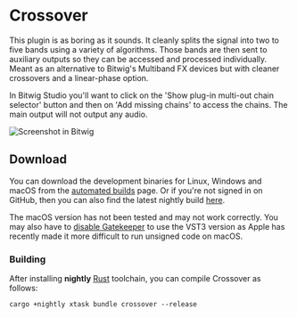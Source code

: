 # Crossover

This plugin is as boring as it sounds. It cleanly splits the signal into two to
five bands using a variety of algorithms. Those bands are then sent to auxiliary
outputs so they can be accessed and processed individually. Meant as an
alternative to Bitwig's Multiband FX devices but with cleaner crossovers and a
linear-phase option.

In Bitwig Studio you'll want to click on the 'Show plug-in multi-out chain
selector' button and then on 'Add missing chains' to access the chains. The main
output will not output any audio.

<!-- Screenshots and other binary assets aren't in this repo as that would add bloat to NIH-plug checkouts -->

![Screenshot in Bitwig](https://imgur.com/lvwgHQf.png)

## Download

You can download the development binaries for Linux, Windows and macOS from the
[automated
builds](https://github.com/robbert-vdh/nih-plug/actions/workflows/build.yml?query=branch%3Amaster)
page. Or if you're not signed in on GitHub, then you can also find the latest nightly
build [here](https://nightly.link/robbert-vdh/nih-plug/workflows/build/master).

The macOS version has not been tested and may not work correctly. You may also
have to [disable Gatekeeper](https://disable-gatekeeper.github.io/) to use the
VST3 version as Apple has recently made it more difficult to run unsigned code
on macOS.

### Building

After installing **nightly** [Rust](https://rustup.rs/) toolchain, you can
compile Crossover as follows:

```shell
cargo +nightly xtask bundle crossover --release
```
